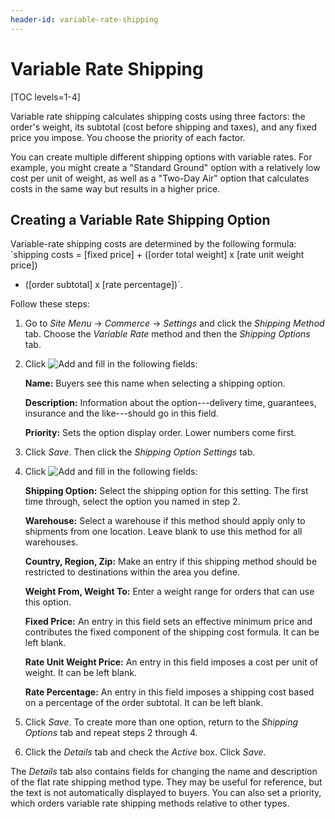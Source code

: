 ```yaml
---
header-id: variable-rate-shipping
---
```


# Variable Rate Shipping

[TOC levels=1-4]

Variable rate shipping calculates shipping costs using three factors: the
order's weight, its subtotal (cost before shipping and taxes), and any fixed
price you impose. You choose the priority of each factor. 

You can create multiple different shipping options with variable rates. For
example, you might create a "Standard Ground" option with a relatively low cost
per unit of weight, as well as a "Two-Day Air" option that calculates costs in the
same way but results in a higher price.

## Creating a Variable Rate Shipping Option

Variable-rate shipping costs are determined by the following formula: `shipping
costs = [fixed price] + ([order total weight] x [rate unit weight price])
+ ([order subtotal] x [rate percentage])`.

Follow these steps:

1.  Go to *Site Menu* &rarr; *Commerce* &rarr; *Settings* and click the
    *Shipping Method* tab. Choose the *Variable Rate* method and then the
    *Shipping Options* tab.

2.  Click ![Add](../../images/icon-add.png) and fill in the following fields:

    **Name:** Buyers see this name when selecting a shipping option.

    **Description:** Information about the option---delivery time, guarantees,
    insurance and the like---should go in this field.

    **Priority:** Sets the option display order. Lower numbers come first.

3.  Click *Save*. Then click the *Shipping Option Settings* tab.

4.  Click ![Add](../../images/icon-add.png) and fill in the following
    fields:

    **Shipping Option:** Select the shipping option for this setting. The first
    time through, select the option you named in step 2.

    **Warehouse:** Select a warehouse if this method should apply only to
    shipments from one location. Leave blank to use this method for all
    warehouses.

    **Country, Region, Zip:** Make an entry if this shipping method should be
    restricted to destinations within the area you define.

    **Weight From, Weight To:** Enter a weight range for orders that can use
    this option.

    **Fixed Price:** An entry in this field sets an effective minimum price and
    contributes the fixed component of the shipping cost formula. It can be left
    blank.

    **Rate Unit Weight Price:** An entry in this field imposes a cost per unit
    of weight. It can be left blank.

    **Rate Percentage:** An entry in this field imposes a shipping cost based on
    a percentage of the order subtotal. It can be left blank.

5.  Click *Save*. To create more than one option, return to the *Shipping
    Options* tab and repeat steps 2 through 4.

6.  Click the *Details* tab and check the *Active* box. Click *Save*.

The *Details* tab also contains fields for changing the name and description of
the flat rate shipping method type. They may be useful for reference, but the
text is not automatically displayed to buyers. You can also set a priority,
which orders variable rate shipping methods relative to other types.
